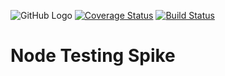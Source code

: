 ![GitHub Logo](https://github.com/tranpeter08/node-testing-spike/workflows/Node.js%20CI/badge.svg)
[![Coverage Status](https://coveralls.io/repos/github/tranpeter08/node-testing-spike/badge.svg?branch=travis-ci)](https://coveralls.io/github/tranpeter08/node-testing-spike?branch=travis-ci)
[![Build Status](https://travis-ci.org/tranpeter08/node-testing-spike.svg?branch=travis-ci)](https://travis-ci.org/tranpeter08/node-testing-spike)
# Node Testing Spike
